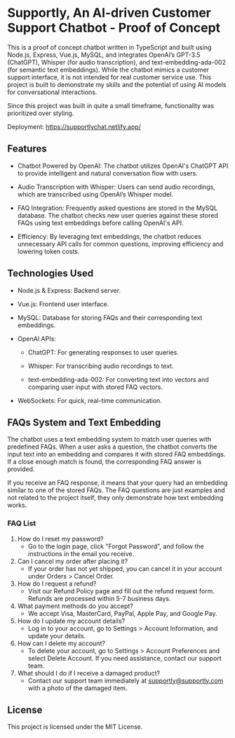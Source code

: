 # Supportly, An AI-driven Customer Support Chatbot - Proof of Concept


This is a proof of concept chatbot written in TypeScript and built using Node.js, Express, Vue.js, MySQL, and integrates OpenAI’s GPT-3.5 (ChatGPT), Whisper (for audio transcription), and text-embedding-ada-002 (for semantic text embeddings). While the chatbot mimics a customer support interface, it is not intended for real customer service use. This project is built to demonstrate my skills and the potential of using AI models for conversational interactions.

Since this project was built in quite a small timeframe, functionality was prioritized over styling.

Deployment: https://supportlychat.netlify.app/

## Features

  * Chatbot Powered by OpenAI: The chatbot utilizes OpenAI's ChatGPT API to provide intelligent and natural conversation flow with users.

  * Audio Transcription with Whisper: Users can send audio recordings, which are transcribed using OpenAI’s Whisper model.

  * FAQ Integration: Frequently asked questions are stored in the MySQL database. The chatbot checks new user queries against these stored FAQs using text embeddings before calling OpenAI's API.

  * Efficiency: By leveraging text embeddings, the chatbot reduces unnecessary API calls for common questions, improving efficiency and lowering token costs.

## Technologies Used

  * Node.js & Express: Backend server.

  * Vue.js: Frontend user interface.

  * MySQL: Database for storing FAQs and their corresponding text embeddings.

  * OpenAI APIs:

     * ChatGPT: For generating responses to user queries.

     * Whisper: For transcribing audio recordings to text.

     * text-embedding-ada-002: For converting text into vectors and comparing user input with stored FAQ vectors.
       
  * WebSockets: For quick, real-time communication.

## FAQs System and Text Embedding

The chatbot uses a text embedding system to match user queries with predefined FAQs. When a user asks a question, the chatbot converts the input text into an embedding and compares it with stored FAQ embeddings. If a close enough match is found, the corresponding FAQ answer is provided.

If you receive an FAQ response, it means that your query had an embedding similar to one of the stored FAQs.
The FAQ questions are just examples and not related to the project itself, they only demonstrate how text embedding works.


### FAQ List

1. How do I reset my password?
   - Go to the login page, click "Forgot Password", and follow the instructions in the email you receive.
2. Can I cancel my order after placing it?
   - If your order has not yet shipped, you can cancel it in your account under Orders > Cancel Order.
3. How do I request a refund?
   - Visit our Refund Policy page and fill out the refund request form. Refunds are processed within 5-7 business days.
4. What payment methods do you accept?
   - We accept Visa, MasterCard, PayPal, Apple Pay, and Google Pay.
5. How do I update my account details?
   - Log in to your account, go to Settings > Account Information, and update your details.
6. How can I delete my account?
   - To delete your account, go to Settings > Account Preferences and select Delete Account. If you need assistance, contact our support team.
7. What should I do if I receive a damaged product?
   - Contact our support team immediately at supportly@supportly.com with a photo of the damaged item.

## License

This project is licensed under the MIT License.
